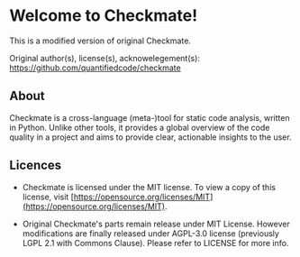 
# Welcome to Checkmate!


This is a modified version of original Checkmate.

Original author(s), license(s), acknowelegement(s): https://github.com/quantifiedcode/checkmate


## About
Checkmate is a cross-language (meta-)tool for static code analysis, written in Python. Unlike other tools, it provides a global overview of the code quality in a project and aims to provide clear, actionable insights to the user.


## Licences

* Checkmate is licensed under the MIT license. To view a copy of this license, visit [https://opensource.org/licenses/MIT](https://opensource.org/licenses/MIT).

* Original Checkmate's parts remain release under MIT License. However modifications are finally released under AGPL-3.0 license (previously LGPL 2.1 with Commons Clause). Please refer to LICENSE for more info. 
